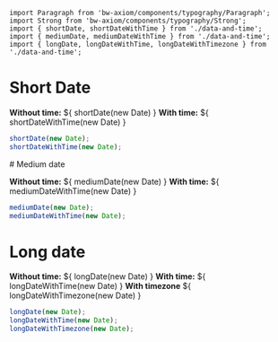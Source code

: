 ```imports
import Paragraph from 'bw-axiom/components/typography/Paragraph';
import Strong from 'bw-axiom/components/typography/Strong';
import { shortDate, shortDateWithTime } from './data-and-time';
import { mediumDate, mediumDateWithTime } from './data-and-time';
import { longDate, longDateWithTime, longDateWithTimezone } from './data-and-time';
```

# Short Date

**Without time:** ${ shortDate(new Date) }
**With time:** ${ shortDateWithTime(new Date) }

```js
shortDate(new Date);
shortDateWithTime(new Date);
```


# Medium date

**Without time:** ${ mediumDate(new Date) }
**With time:** ${ mediumDateWithTime(new Date) }

```js
mediumDate(new Date);
mediumDateWithTime(new Date);
```


# Long date

**Without time:** ${ longDate(new Date) }
**With time:** ${ longDateWithTime(new Date) }
**With timezone** ${ longDateWithTimezone(new Date) }

```js
longDate(new Date);
longDateWithTime(new Date);
longDateWithTimezone(new Date);
```
